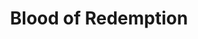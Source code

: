 ---
layout: project
title: Blood of Redemption
credit: Art Director
portfolio: Film
img_src: /assets/images/BloodOfRedemption-1.jpg
---